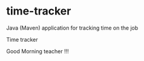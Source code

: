 # time-tracker
Java (Maven) application for tracking time on the job

Time tracker

Good Morning teacher !!!
